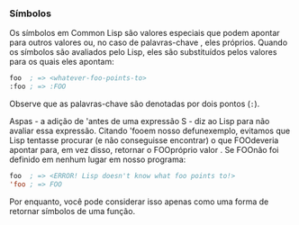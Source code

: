 ### Símbolos

Os símbolos em Common Lisp são valores especiais que podem apontar para outros valores ou, no caso de palavras-chave , eles próprios. Quando os símbolos são avaliados pelo Lisp, eles são substituídos pelos valores para os quais eles apontam:

```lisp
foo  ; => <whatever-foo-points-to>
:foo ; => :FOO
```
Observe que as palavras-chave são denotadas por dois pontos (`:`).

Aspas - a adição de 'antes de uma expressão S - diz ao Lisp para não avaliar essa expressão. Citando 'fooem nosso defunexemplo, evitamos que Lisp tentasse procurar (e não conseguisse encontrar) o que FOOdeveria apontar para, em vez disso, retornar o FOOpróprio valor . Se FOOnão foi definido em nenhum lugar em nosso programa:

```lisp
foo  ; => <ERROR! Lisp doesn't know what foo points to!>
'foo ; => FOO
```

Por enquanto, você pode considerar isso apenas como uma forma de retornar símbolos de uma função.